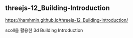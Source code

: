 
## threejs-12_Building-Introduction

https://hamhmin.github.io/threejs-12_Building-Introduction/

scoll을 활용한 3d Building Introduction
